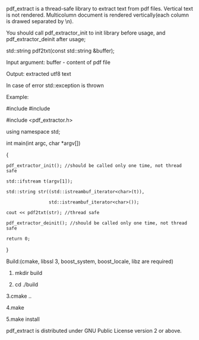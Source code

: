 pdf_extract is a thread-safe library to extract text from pdf files. Vertical text is not rendered. Multicolumn
document is rendered vertically(each column is drawed separated by \n).

You should call pdf_extractor_init to init library before usage, and pdf_extractor_deinit after usage;

std::string pdf2txt(const std::string &buffer);

Input argument:
buffer - content of pdf file

Output:
extracted utf8 text

In case of error std::exception is thrown

Example:

#include <fstream>
#include <iostream>

#include <pdf_extractor.h>

using namespace std;

int main(int argc, char *argv[])
    
{
    
    pdf_extractor_init(); //should be called only one time, not thread safe
    
    std::ifstream t(argv[1]);
    
    std::string str((std::istreambuf_iterator<char>(t)),
    
                    std::istreambuf_iterator<char>());
    
    cout << pdf2txt(str); //thread safe
    
    pdf_extractor_deinit(); //should be called only one time, not thread safe
    
    return 0;

}







Build:(cmake, libssl 3, boost_system, boost_locale, libz are required)

1. mkdir build

2. cd ./build

3.cmake ..

4.make

5.make install


pdf_extract is distributed under GNU Public License version 2 or above.
